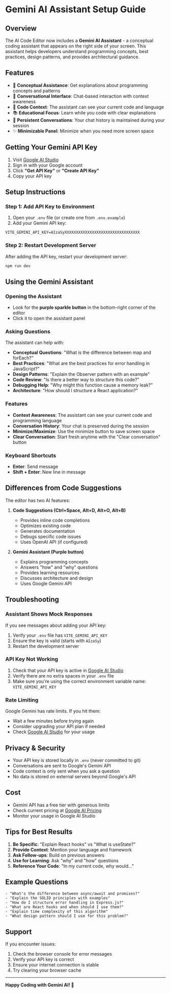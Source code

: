 # Gemini AI Assistant Setup Guide

## Overview

The AI Code Editor now includes a **Gemini AI Assistant** - a conceptual coding assistant that appears on the right side of your screen. This assistant helps developers understand programming concepts, best practices, design patterns, and provides architectural guidance.

## Features

- 🤖 **Conceptual Assistance**: Get explanations about programming concepts and patterns
- 💬 **Conversational Interface**: Chat-based interaction with context awareness
- 🎯 **Code Context**: The assistant can see your current code and language
- 📚 **Educational Focus**: Learn while you code with clear explanations
- 🔄 **Persistent Conversations**: Your chat history is maintained during your session
- ✨ **Minimizable Panel**: Minimize when you need more screen space

## Getting Your Gemini API Key

1. Visit [Google AI Studio](https://makersuite.google.com/app/apikey)
2. Sign in with your Google account
3. Click **"Get API Key"** or **"Create API Key"**
4. Copy your API key

## Setup Instructions

### Step 1: Add API Key to Environment

1. Open your `.env` file (or create one from `.env.example`)
2. Add your Gemini API key:

```env
VITE_GEMINI_API_KEY=AIzaSyXXXXXXXXXXXXXXXXXXXXXXXXXXXXXXXXX
```

### Step 2: Restart Development Server

After adding the API key, restart your development server:

```bash
npm run dev
```

## Using the Gemini Assistant

### Opening the Assistant

- Look for the **purple sparkle button** in the bottom-right corner of the editor
- Click it to open the assistant panel

### Asking Questions

The assistant can help with:

- **Conceptual Questions**: "What is the difference between map and forEach?"
- **Best Practices**: "What are the best practices for error handling in JavaScript?"
- **Design Patterns**: "Explain the Observer pattern with an example"
- **Code Review**: "Is there a better way to structure this code?"
- **Debugging Help**: "Why might this function cause a memory leak?"
- **Architecture**: "How should I structure a React application?"

### Features

- **Context Awareness**: The assistant can see your current code and programming language
- **Conversation History**: Your chat is preserved during the session
- **Minimize/Maximize**: Use the minimize button to save screen space
- **Clear Conversation**: Start fresh anytime with the "Clear conversation" button

### Keyboard Shortcuts

- **Enter**: Send message
- **Shift + Enter**: New line in message

## Differences from Code Suggestions

The editor has two AI features:

1. **Code Suggestions (Ctrl+Space, Alt+D, Alt+O, Alt+B)**
   - Provides inline code completions
   - Optimizes existing code
   - Generates documentation
   - Debugs specific code issues
   - Uses OpenAI API (if configured)

2. **Gemini Assistant (Purple button)**
   - Explains programming concepts
   - Answers "how" and "why" questions
   - Provides learning resources
   - Discusses architecture and design
   - Uses Google Gemini API

## Troubleshooting

### Assistant Shows Mock Responses

If you see messages about adding your API key:
1. Verify your `.env` file has `VITE_GEMINI_API_KEY`
2. Ensure the key is valid (starts with `AIzaSy`)
3. Restart the development server

### API Key Not Working

1. Check that your API key is active in [Google AI Studio](https://makersuite.google.com/app/apikey)
2. Verify there are no extra spaces in your `.env` file
3. Make sure you're using the correct environment variable name: `VITE_GEMINI_API_KEY`

### Rate Limiting

Google Gemini has rate limits. If you hit them:
- Wait a few minutes before trying again
- Consider upgrading your API plan if needed
- Check [Google AI Studio](https://makersuite.google.com/) for your usage

## Privacy & Security

- Your API key is stored locally in `.env` (never committed to git)
- Conversations are sent to Google's Gemini API
- Code context is only sent when you ask a question
- No data is stored on external servers beyond Google's API

## Cost

- Gemini API has a free tier with generous limits
- Check current pricing at [Google AI Pricing](https://ai.google.dev/pricing)
- Monitor your usage in Google AI Studio

## Tips for Best Results

1. **Be Specific**: "Explain React hooks" vs "What is useState?"
2. **Provide Context**: Mention your language and framework
3. **Ask Follow-ups**: Build on previous answers
4. **Use for Learning**: Ask "why" and "how" questions
5. **Reference Your Code**: "In my current code, why would..."

## Example Questions

```
- "What's the difference between async/await and promises?"
- "Explain the SOLID principles with examples"
- "How do I structure error handling in Express.js?"
- "What are React hooks and when should I use them?"
- "Explain time complexity of this algorithm"
- "What design pattern should I use for this problem?"
```

## Support

If you encounter issues:
1. Check the browser console for error messages
2. Verify your API key is correct
3. Ensure your internet connection is stable
4. Try clearing your browser cache

---

**Happy Coding with Gemini AI! 🚀**
